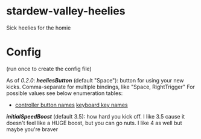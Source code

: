 # stardew-valley-heelies

Sick heelies for the homie


# Config

(run once to create the config file)

As of *0.2.0*:
***heeliesButton*** (default "Space"): button for using your new kicks. Comma-separate for multiple bindings, like "Space, RightTrigger"
 For possible values see below enumeration tables:
- [controller button names](https://learn.microsoft.com/en-us/previous-versions/windows/xna/bb975202(v=xnagamestudio.40))
 [keyboard key names](https://learn.microsoft.com/en-us/previous-versions/windows/xna/bb197781(v=xnagamestudio.10))

***initialSpeedBoost*** (default 3.5): how hard you kick off. I like 3.5 cause it doesn't feel like a HUGE boost, but you can go nuts. I like 4 as well but maybe you're braver




